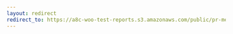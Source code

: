 ```yaml
---
layout: redirect
redirect_to: https://a8c-woo-test-reports.s3.amazonaws.com/public/pr-merge/37300/e2e/index.html
---
```

